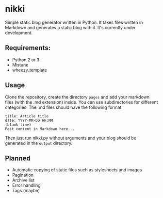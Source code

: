 # nikki
Simple static blog generator written in Python. It takes files written in Markdown and generates a static blog with it. It's currently under development.

## Requirements:
* Python 2 or 3
* Mistune
* wheezy_template

## Usage
Clone the repository, create the directory `pages` and add your markdown files (with the .md extension) inside.
You can use subdirectories for different categories.
The .md files should have the following format:

    title: Article title
    date: YYYY-MM-DD HH:MM
    (blank line)
    Post content in Markdown here...

Then just run nikki.py without arguments and your blog should be generated in the `output` directory.

## Planned
* Automatic copying of static files such as stylesheets and images
* Pagination
* Archive list
* Error handling
* Tags (maybe)
